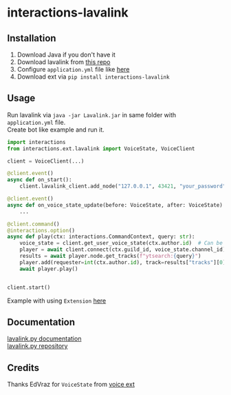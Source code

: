 # interactions-lavalink

## Installation

1. Download Java if you don't have it
2. Download lavalink from [this repo](https://github.com/freyacodes/Lavalink)
3. Configure `application.yml` file like [here](https://github.com/freyacodes/Lavalink/blob/master/LavalinkServer/application.yml.example)
4. Download ext via `pip install interactions-lavalink`

## Usage

Run lavalink via `java -jar Lavalink.jar` in same folder with `application.yml` file.  
Create bot like example and run it.

```python
import interactions
from interactions.ext.lavalink import VoiceState, VoiceClient

client = VoiceClient(...)

@client.event()
async def on_start():
    client.lavalink_client.add_node("127.0.0.1", 43421, "your_password", "eu")  # Copy host, port and password from `application.yml`

@client.event()
async def on_voice_state_update(before: VoiceState, after: VoiceState):
    ...

@client.command()
@interactions.option()
async def play(ctx: interactions.CommandContext, query: str):
    voice_state = client.get_user_voice_state(ctx.author.id)  # Can be `None` if not cached.
    player = await client.connect(ctx.guild_id, voice_state.channel_id)
    results = await player.node.get_tracks(f"ytsearch:{query}")
    player.add(requester=int(ctx.author.id), track=results["tracks"][0])
    await player.play()


client.start()
```

Example with using `Extension` [here](https://github.com/Damego/interactions-lavalink/tree/main/examples)

## Documentation

[lavalink.py documentation](https://lavalink.readthedocs.io/en/master/)  
[lavalink.py repository](https://github.com/Devoxin/Lavalink.py)

## Credits

Thanks EdVraz for `VoiceState` from [voice ext](https://github.com/interactions-py/voice)
